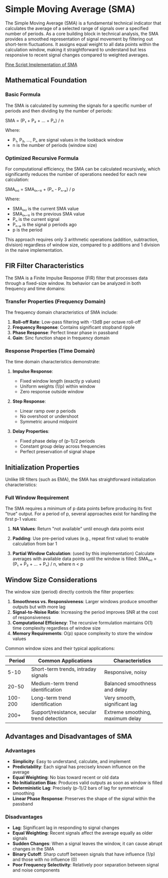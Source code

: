 # Simple Moving Average (SMA)

The Simple Moving Average (SMA) is a fundamental technical indicator that calculates the average of a selected range of signals over a specified number of periods. As a core building block in technical analysis, the SMA provides a smoothed representation of signal movement by filtering out short-term fluctuations. It assigns equal weight to all data points within the calculation window, making it straightforward to understand but less responsive to recent signal changes compared to weighted averages.

[Pine Script Implementation of SMA](https://github.com/mihakralj/pinescript/blob/main/indicators/trends/sma.pine)

## Mathematical Foundation

### Basic Formula

The SMA is calculated by summing the signals for a specific number of periods and then dividing by the number of periods:

SMA = (P₁ + P₂ + ... + Pₙ) / n

Where:
- P₁, P₂, ..., Pₙ are signal values in the lookback window
- n is the number of periods (window size)

### Optimized Recursive Formula

For computational efficiency, the SMA can be calculated recursively, which significantly reduces the number of operations needed for each new calculation:

SMA₍ₙ₎ = SMA₍ₙ₋₁₎ + (Pₙ - Pₙ₋ₚ) / p

Where:
- SMA₍ₙ₎ is the current SMA value
- SMA₍ₙ₋₁₎ is the previous SMA value
- Pₙ is the current signal
- Pₙ₋ₚ is the signal p periods ago
- p is the period

This approach requires only 3 arithmetic operations (addition, subtraction, division) regardless of window size, compared to p additions and 1 division in the naive implementation.

## FIR Filter Characteristics

The SMA is a Finite Impulse Response (FIR) filter that processes data through a fixed-size window. Its behavior can be analyzed in both frequency and time domains:

### Transfer Properties (Frequency Domain)

The frequency domain characteristics of SMA include:
1. **Roll-off Rate**: Low-pass filtering with -13dB per octave roll-off
2. **Frequency Response**: Contains significant stopband ripple
3. **Phase Response**: Perfect linear phase in passband
4. **Gain**: Sinc function shape in frequency domain

### Response Properties (Time Domain)

The time domain characteristics demonstrate:
1. **Impulse Response**:
   - Fixed window length (exactly p values)
   - Uniform weights (1/p) within window
   - Zero response outside window

2. **Step Response**:
   - Linear ramp over p periods
   - No overshoot or undershoot
   - Symmetric around midpoint

3. **Delay Properties**:
   - Fixed phase delay of (p-1)/2 periods
   - Constant group delay across frequencies
   - Perfect preservation of signal shape

## Initialization Properties

Unlike IIR filters (such as EMA), the SMA has straightforward initialization characteristics:

### Full Window Requirement

The SMA requires a minimum of p data points before producing its first "true" output. For a period of p, several approaches exist for handling the first p-1 values:

1. **NA Values**: Return "not available" until enough data points exist

2. **Padding**: Use pre-period values (e.g., repeat first value) to enable calculation from bar 1

3. **Partial Window Calculation**: (used by this implementation) Calculate averages with available data points until the window is filled:
SMA₍ₙ₎ = (P₁ + P₂ + ... + Pₙ) / n, where n < p

## Window Size Considerations

The window size (period) directly controls the filter properties:

1. **Smoothness vs. Responsiveness**: Larger windows produce smoother outputs but with more lag
2. **Signal-to-Noise Ratio**: Increasing the period improves SNR at the cost of responsiveness
3. **Computational Efficiency**: The recursive formulation maintains O(1) time complexity regardless of window size
4. **Memory Requirements**: O(p) space complexity to store the window values

Common window sizes and their typical applications:

| Period | Common Applications                            | Characteristics                     |
|--------|------------------------------------------------|-------------------------------------|
| 5-10   | Short-term trends, intraday signals            | Responsive, noisy                   |
| 20-50  | Medium-term trend identification               | Balanced smoothness and delay       |
| 100-200| Long-term trend identification                 | Very smooth, significant lag        |
| 200+   | Support/resistance, secular trend detection    | Extreme smoothing, maximum delay    |

## Advantages and Disadvantages of SMA

### Advantages

- **Simplicity**: Easy to understand, calculate, and implement
- **Predictability**: Each signal has precisely known influence on the average
- **Equal Weighting**: No bias toward recent or old data
- **No Initialization Bias**: Produces valid outputs as soon as window is filled
- **Deterministic Lag**: Precisely (p-1)/2 bars of lag for symmetrical smoothing
- **Linear Phase Response**: Preserves the shape of the signal within the passband

### Disadvantages

- **Lag**: Significant lag in responding to signal changes
- **Equal Weighting**: Recent signals affect the average equally as older signals
- **Sudden Changes**: When a signal leaves the window, it can cause abrupt changes in the SMA
- **Binary Cutoff**: Sharp cutoff between signals that have influence (1/p) and those with no influence (0)
- **Poor Frequency Selectivity**: Relatively poor separation between signal and noise components
